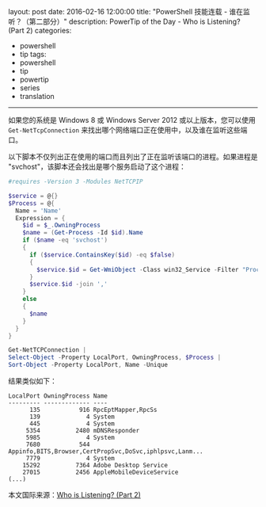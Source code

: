 ﻿layout: post
date: 2016-02-16 12:00:00
title: "PowerShell 技能连载 - 谁在监听？（第二部分）"
description: PowerTip of the Day - Who is Listening? (Part 2)
categories:
- powershell
- tip
tags:
- powershell
- tip
- powertip
- series
- translation
---
如果您的系统是 Windows 8 或 Windows Server 2012 或以上版本，您可以使用 `Get-NetTcpConnection` 来找出哪个网络端口正在使用中，以及谁在监听这些端口。

以下脚本不仅列出正在使用的端口而且列出了正在监听该端口的进程。如果进程是 "svchost"，该脚本还会找出是哪个服务启动了这个进程：

```powershell
#requires -Version 3 -Modules NetTCPIP

$service = @{}
$Process = @{
  Name = 'Name'
  Expression = {
    $id = $_.OwningProcess
    $name = (Get-Process -Id $id).Name 
    if ($name -eq 'svchost')
    {
      if ($service.ContainsKey($id) -eq $false)
      {
        $service.$id = Get-WmiObject -Class win32_Service -Filter "ProcessID=$id" | Select-Object -ExpandProperty Name
      }
      $service.$id -join ','
    }
    else
    {
      $name
    }
  }
}

Get-NetTCPConnection | 
Select-Object -Property LocalPort, OwningProcess, $Process | 
Sort-Object -Property LocalPort, Name -Unique
```

结果类似如下：

    LocalPort OwningProcess Name                                                   
    --------- ------------- ----                                                   
          135           916 RpcEptMapper,RpcSs                                     
          139             4 System                                                 
          445             4 System                                                 
         5354          2480 mDNSResponder                                          
         5985             4 System                                                 
         7680           544 Appinfo,BITS,Browser,CertPropSvc,DoSvc,iphlpsvc,Lanm...
         7779             4 System                                                 
        15292          7364 Adobe Desktop Service                                  
        27015          2456 AppleMobileDeviceService                               
    (...)

<!--more-->
本文国际来源：[Who is Listening? (Part 2)](http://community.idera.com/powershell/powertips/b/tips/posts/who-is-listening-part-2)
